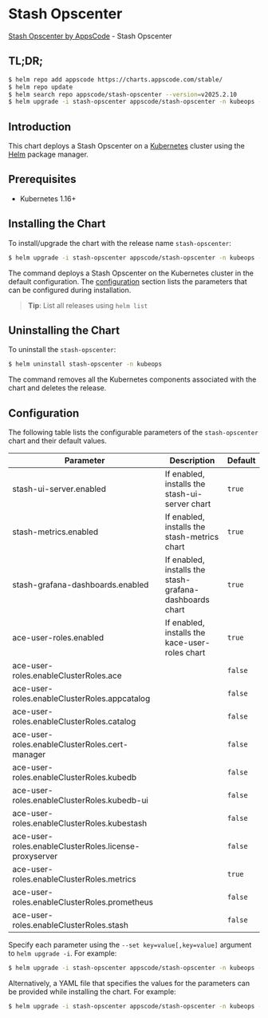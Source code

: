 # Stash Opscenter

[Stash Opscenter by AppsCode](https://github.com/stashed) - Stash Opscenter

## TL;DR;

```bash
$ helm repo add appscode https://charts.appscode.com/stable/
$ helm repo update
$ helm search repo appscode/stash-opscenter --version=v2025.2.10
$ helm upgrade -i stash-opscenter appscode/stash-opscenter -n kubeops --create-namespace --version=v2025.2.10
```

## Introduction

This chart deploys a Stash Opscenter on a [Kubernetes](http://kubernetes.io) cluster using the [Helm](https://helm.sh) package manager.

## Prerequisites

- Kubernetes 1.16+

## Installing the Chart

To install/upgrade the chart with the release name `stash-opscenter`:

```bash
$ helm upgrade -i stash-opscenter appscode/stash-opscenter -n kubeops --create-namespace --version=v2025.2.10
```

The command deploys a Stash Opscenter on the Kubernetes cluster in the default configuration. The [configuration](#configuration) section lists the parameters that can be configured during installation.

> **Tip**: List all releases using `helm list`

## Uninstalling the Chart

To uninstall the `stash-opscenter`:

```bash
$ helm uninstall stash-opscenter -n kubeops
```

The command removes all the Kubernetes components associated with the chart and deletes the release.

## Configuration

The following table lists the configurable parameters of the `stash-opscenter` chart and their default values.

|                       Parameter                       |                       Description                       |      Default       |
|-------------------------------------------------------|---------------------------------------------------------|--------------------|
| stash-ui-server.enabled                               | If enabled, installs the stash-ui-server chart          | <code>true</code>  |
| stash-metrics.enabled                                 | If enabled, installs the stash-metrics chart            | <code>true</code>  |
| stash-grafana-dashboards.enabled                      | If enabled, installs the stash-grafana-dashboards chart | <code>true</code>  |
| ace-user-roles.enabled                                | If enabled, installs the kace-user-roles chart          | <code>true</code>  |
| ace-user-roles.enableClusterRoles.ace                 |                                                         | <code>false</code> |
| ace-user-roles.enableClusterRoles.appcatalog          |                                                         | <code>false</code> |
| ace-user-roles.enableClusterRoles.catalog             |                                                         | <code>false</code> |
| ace-user-roles.enableClusterRoles.cert-manager        |                                                         | <code>false</code> |
| ace-user-roles.enableClusterRoles.kubedb              |                                                         | <code>false</code> |
| ace-user-roles.enableClusterRoles.kubedb-ui           |                                                         | <code>false</code> |
| ace-user-roles.enableClusterRoles.kubestash           |                                                         | <code>false</code> |
| ace-user-roles.enableClusterRoles.license-proxyserver |                                                         | <code>false</code> |
| ace-user-roles.enableClusterRoles.metrics             |                                                         | <code>true</code>  |
| ace-user-roles.enableClusterRoles.prometheus          |                                                         | <code>false</code> |
| ace-user-roles.enableClusterRoles.stash               |                                                         | <code>false</code> |


Specify each parameter using the `--set key=value[,key=value]` argument to `helm upgrade -i`. For example:

```bash
$ helm upgrade -i stash-opscenter appscode/stash-opscenter -n kubeops --create-namespace --version=v2025.2.10 --set -- generate from values file --
```

Alternatively, a YAML file that specifies the values for the parameters can be provided while
installing the chart. For example:

```bash
$ helm upgrade -i stash-opscenter appscode/stash-opscenter -n kubeops --create-namespace --version=v2025.2.10 --values values.yaml
```
